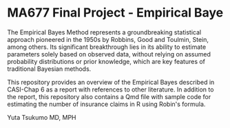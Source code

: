 # MA677 Final Project - Empirical Baye　

The Empirical Bayes Method represents a groundbreaking statistical approach pioneered in the 1950s by Robbins, Good and Toulmin, Stein, among others. Its significant breakthrough lies in its ability to estimate parameters solely based on observed data, without relying on assumed probability distributions or prior knowledge, which are key features of traditional Bayesian methods.

This repository provides an overview of the Empirical Bayes described in CASI-Chap 6 as a report with references to other literature.
In addition to the report, this repository also contains a Qmd file with sample code for estimating the number of insurance claims in R using Robin's formula.

Yuta Tsukumo MD, MPH

